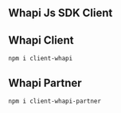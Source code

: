 ## Whapi Js SDK Client

## Whapi Client
```
npm i client-whapi
```

## Whapi Partner
```
npm i client-whapi-partner
```